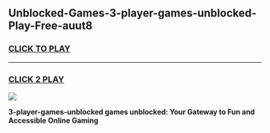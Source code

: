 
## Unblocked-Games-3-player-games-unblocked-Play-Free-auut8
<h3>
<a href="https://premium76.site?title=3-player-games-unblocked&ref=23A">CLICK TO PLAY</a></h3>
<hr>

<h3>
<a href="https://premium76.site?title=3-player-games-unblocked&ref=23A">CLICK 2 PLAY</a>
  
</h3>

<a href="https://premium76.site?title=3-player-games-unblocked&ref=23A"><img src="https://clearcache.store/games.png"></a>


**3-player-games-unblocked games unblocked: Your Gateway to Fun and Accessible Online Gaming**
